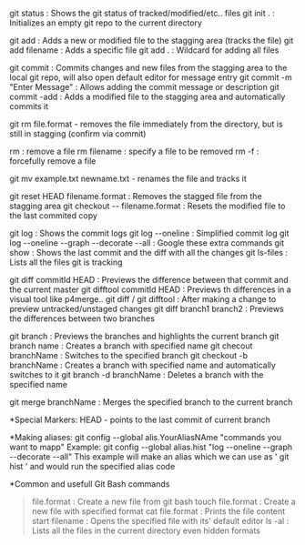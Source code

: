 git status : Shows the git status of tracked/modified/etc.. files
git init . : Initializes an empty git repo to the current directory

git add : Adds a new or modified file to the stagging area (tracks the file)
git add filename : Adds a specific file
git add . : Wildcard for adding all files

git commit : Commits changes and new files from the stagging area to the local git repo,
			 will also open default editor for message entry
git commit -m "Enter Message" : Allows adding the commit message or description
git commit -add : Adds a modified file to the stagging area and automatically commits it


git rm file.format - removes the file immediately from the directory, 
					but is still in stagging (confirm via commit)
					
rm : remove a file
rm filename : specify a file to be removed
rm -f : forcefully remove a file

git mv example.txt newname.txt - renames the file and tracks it

git reset HEAD filename.format : Removes the stagged file from the stagging area
git checkout -- filename.format : Resets the modified file to the last commited copy

git log : Shows the commit logs
git log --oneline : Simplified commit log
git log --oneline --graph --decorate --all : Google these extra commands
git show : Shows the last commit and the diff with all the changes
git ls-files : Lists all the files git is tracking

git diff commitId HEAD : Previews the difference between that commit and the current master
git difftool commitId HEAD : Previews th differences in a visual tool like p4merge..
git diff / git difftool : After making a change to preview untracked/unstaged changes
git diff branch1 branch2 : Previews the differences between two branches

git branch : Previews the branches and highlights the current branch
git branch name : Creates a branch with specified name
git checout branchName : Switches to the specified branch
git checkout -b branchName : Creates a branch with specified name and automatically switches to it
git branch -d branchName : Deletes a branch with the specified name

git merge branchName : Merges the specified branch to the current branch

*Special Markers:
HEAD - points to the last commit of current branch

*Making aliases:
git config --global alis.YourAliasNAme "commands you want to mapp"
Example:
git config --global alias.hist "log --oneline --graph --decorate --all"
This example will make an alias which we can use as ' git hist ' and would run the specified alias code

*Common and usefull Git Bash commands

> file.format : Create a new file from git bash
touch file.format : Create a new file with specified format
cat file.format : Prints the file content
start filename : Opens the specified file with its' default editor
ls -al : Lists all the files in the current directory even hidden formats